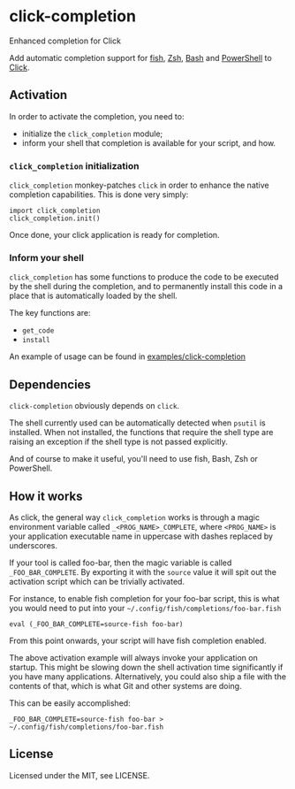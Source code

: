 # click-completion
Enhanced completion for Click

Add automatic completion support for [fish], [Zsh], [Bash] and
[PowerShell] to [Click].

## Activation

In order to activate the completion, you need to:

* initialize the `click_completion` module;
* inform your shell that completion is available for your script, and how.

### `click_completion` initialization

`click_completion` monkey-patches `click` in order to enhance the native
completion capabilities. This is done very simply:

    import click_completion
    click_completion.init()

Once done, your click application is ready for completion.

### Inform your shell

`click_completion` has some functions to produce the code to be executed
by the shell during the completion, and to permanently install this code
in a place that is automatically loaded by the shell.

The key functions are:

* `get_code`
* `install`

An example of usage can be found in [examples/click-completion](examples/click-completion)

## Dependencies

`click-completion` obviously depends on `click`.

The shell currently used can be automatically detected when `psutil` is
installed. When not installed, the functions that require the shell type
are raising an exception if the shell type is not passed explicitly.

And of course to make it useful, you'll need to use fish, Bash, Zsh or
PowerShell.

## How it works

As click, the general way `click_completion` works is through a magic environment
variable called `_<PROG_NAME>_COMPLETE`, where `<PROG_NAME>` is your application
executable name in uppercase with dashes replaced by underscores.

If your tool is called foo-bar, then the magic variable is called
`_FOO_BAR_COMPLETE`. By exporting it with the `source` value it will spit out the
activation script which can be trivially activated.

For instance, to enable fish completion for your foo-bar script, this is what
you would need to put into your `~/.config/fish/completions/foo-bar.fish`

    eval (_FOO_BAR_COMPLETE=source-fish foo-bar)

From this point onwards, your script will have fish completion enabled.

The above activation example will always invoke your application on startup.
This might be slowing down the shell activation time significantly if you have
many applications. Alternatively, you could also ship a file with the contents
of that, which is what Git and other systems are doing.

This can be easily accomplished:

    _FOO_BAR_COMPLETE=source-fish foo-bar > ~/.config/fish/completions/foo-bar.fish


## License

Licensed under the MIT, see LICENSE.


[fish]: https://fishshell.com
[Zsh]: http://www.zsh.org
[Bash]: https://www.gnu.org/software/bash
[PowerShell]: https://msdn.microsoft.com/en-us/powershell/mt173057.aspx
[Click]: http://click.pocoo.org
